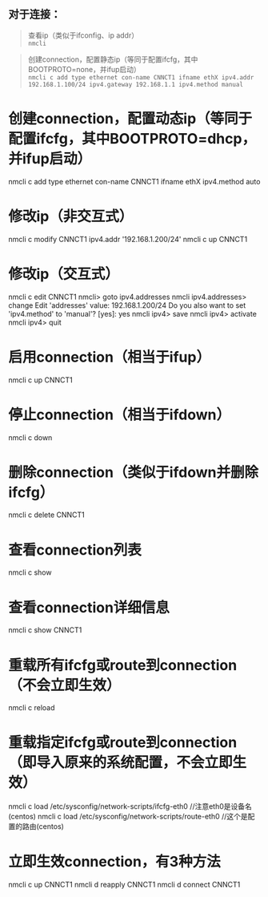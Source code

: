 ## 对于连接：
>查看ip（类似于ifconfig、ip addr）  
>`nmcli`  

>创建connection，配置静态ip（等同于配置ifcfg，其中BOOTPROTO=none，并ifup启动）  
`nmcli c add type ethernet con-name CNNCT1 ifname ethX ipv4.addr 192.168.1.100/24 ipv4.gateway 192.168.1.1 ipv4.method manual`  

# 创建connection，配置动态ip（等同于配置ifcfg，其中BOOTPROTO=dhcp，并ifup启动）
nmcli c add type ethernet con-name CNNCT1 ifname ethX ipv4.method auto

# 修改ip（非交互式）
nmcli c modify CNNCT1 ipv4.addr '192.168.1.200/24'
nmcli c up CNNCT1

# 修改ip（交互式）
nmcli c edit CNNCT1
nmcli> goto ipv4.addresses
nmcli ipv4.addresses> change
Edit 'addresses' value: 192.168.1.200/24
Do you also want to set 'ipv4.method' to 'manual'? [yes]: yes
nmcli ipv4> save
nmcli ipv4> activate
nmcli ipv4> quit

# 启用connection（相当于ifup）
nmcli c up CNNCT1

# 停止connection（相当于ifdown）
nmcli c down

# 删除connection（类似于ifdown并删除ifcfg）
nmcli c delete CNNCT1

# 查看connection列表
nmcli c show

# 查看connection详细信息
nmcli c show CNNCT1

# 重载所有ifcfg或route到connection（不会立即生效）
nmcli c reload

# 重载指定ifcfg或route到connection（即导入原来的系统配置，不会立即生效）
nmcli c load /etc/sysconfig/network-scripts/ifcfg-eth0 //注意eth0是设备名(centos)
nmcli c load /etc/sysconfig/network-scripts/route-eth0 //这个是配置的路由(centos)

# 立即生效connection，有3种方法
nmcli c up CNNCT1
nmcli d reapply CNNCT1
nmcli d connect CNNCT1
